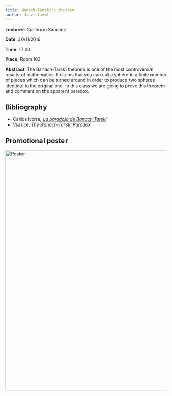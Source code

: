 ```yaml
---
title: Banach-Tarski's theorem
author: Jsevillamol
---
```

**Lecturer**: Guillermo Sánchez

**Date**: 30/11/2016

**Time**: 17:00

**Place**: Room 103

**Abstract**:
The Banach-Tarski theorem is one of the most controversial results of mathematics. It claims that you can cut a sphere in a finite number of pieces which can be turned around in order to produce two spheres identical to the original one. In this class we are going to prove this theorem and comment on the apparent paradox.

## Bibliography
 * Carlos Ivorra, [*La paradoja de Banach Tarski*](http://www.uv.es/~ivorra/Libros/Banach_Tarski.pdf)
 * Vsauce, [*The Banach-Tarski Paradox*](https://www.youtube.com/watch?v=s86-Z-CbaHA)

## Promotional poster
 <img src="https://document-export.canva.com/DACEh6Cr3xA/19/preview/0001-81274889.png" alt="Poster" style="width: 750px;"/>
